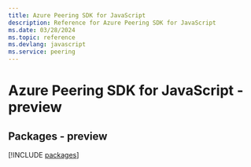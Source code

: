 ```yaml
---
title: Azure Peering SDK for JavaScript
description: Reference for Azure Peering SDK for JavaScript
ms.date: 03/28/2024
ms.topic: reference
ms.devlang: javascript
ms.service: peering
---
```

# Azure Peering SDK for JavaScript - preview
## Packages - preview
[!INCLUDE [packages](peering-index.md)]